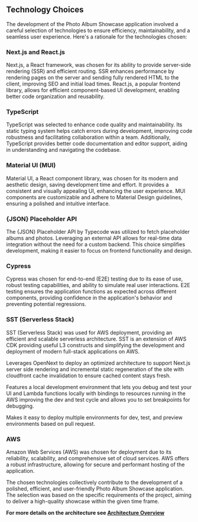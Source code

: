## Technology Choices

The development of the Photo Album Showcase application involved a careful selection of technologies to ensure efficiency, maintainability, and a seamless user experience. Here's a rationale for the technologies chosen:

### Next.js and React.js

Next.js, a React framework, was chosen for its ability to provide server-side rendering (SSR) and efficient routing. SSR enhances performance by rendering pages on the server and sending fully rendered HTML to the client, improving SEO and initial load times. React.js, a popular frontend library, allows for efficient component-based UI development, enabling better code organization and reusability.

### TypeScript

TypeScript was selected to enhance code quality and maintainability. Its static typing system helps catch errors during development, improving code robustness and facilitating collaboration within a team. Additionally, TypeScript provides better code documentation and editor support, aiding in understanding and navigating the codebase.

### Material UI (MUI)

Material UI, a React component library, was chosen for its modern and aesthetic design, saving development time and effort. It provides a consistent and visually appealing UI, enhancing the user experience. MUI components are customizable and adhere to Material Design guidelines, ensuring a polished and intuitive interface.

### {JSON} Placeholder API

The {JSON} Placeholder API by Typecode was utilized to fetch placeholder albums and photos. Leveraging an external API allows for real-time data integration without the need for a custom backend. This choice simplifies development, making it easier to focus on frontend functionality and design.

### Cypress

Cypress was chosen for end-to-end (E2E) testing due to its ease of use, robust testing capabilities, and ability to simulate real user interactions. E2E testing ensures the application functions as expected across different components, providing confidence in the application's behavior and preventing potential regressions.

### SST (Serverless Stack)

SST (Serverless Stack) was used for AWS deployment, providing an efficient and scalable serverless architecture. SST is an extension of AWS CDK providing useful L3 constructs and simplifying the development and deployment of modern full-stack applications on AWS.

Leverages OpenNext to deploy an optimized architecture to support Next.js server side rendering and incremental static regeneration of the site with cloudfront cache invalidation to ensure cached content stays fresh.  

Features a local development environment that lets you debug and test your UI and Lambda functions locally with bindings to resources running in the AWS improving the dev and test cycle and allows you to set breakpoints for debugging.

Makes it easy to deploy multiple environments for dev, test, and preview environments based on pull request.

### AWS

Amazon Web Services (AWS) was chosen for deployment due to its reliability, scalability, and comprehensive set of cloud services. AWS offers a robust infrastructure, allowing for secure and performant hosting of the application.

The chosen technologies collectively contribute to the development of a polished, efficient, and user-friendly Photo Album Showcase application. The selection was based on the specific requirements of the project, aiming to deliver a high-quality showcase within the given time frame.

**For more details on the architecture see [Architecture Overview](docs/ARCHITECTURE.md)**